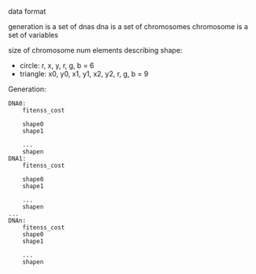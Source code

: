data format

generation is a set of dnas
dna is a set of chromosomes
chromosome is a set of variables

size of chromosome num elements describing shape:
 - circle: r, x, y, r, g, b = 6 
 - triangle: x0, y0, x1, y1, x2, y2, r, g, b = 9 

Generation:

    DNA0:
        fitenss_cost
    
        shape0
        shape1
        
        ...
        shapen
    DNA1:
        fitenss_cost
    
        shape0
        shape1
        
        ...
        shapen
    ...
    DNAn:
        fitenss_cost    
        shape0
        shape1
        
        ...
        shapen